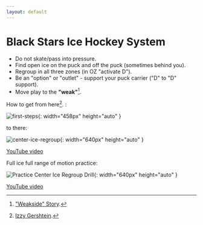 ```yaml
---
layout: default
---
```

<link rel="stylesheet" href="/style.css">

# Black Stars Ice Hockey System

- Do not skate/pass into pressure.
- Find open ice on the puck and off the puck (sometimes behind you).
- Regroup in all three zones (in OZ "activate D").
- Be an "option" or "outlet" - support your puck carrier ("D" to "D" support).
- Move play to the **"weak"**[^1].


How to get from here[^2].
:

![first-steps](https://github.com/user-attachments/assets/e9728cd9-4861-4622-b5aa-d0b053ae36a0){: width="458px" height="auto" }

to there:

![center-ice-regroup](https://github.com/user-attachments/assets/9faa6bf5-35a3-4ba0-a658-482aaf9403d7){: width="640px" height="auto" }

[YouTube video](https://youtu.be/xUTFwUlOSwE)

Full ice full range of motion practice:

![Practice Center Ice Regroup Drill](https://github.com/user-attachments/assets/b8e1d5f2-ae65-4656-8046-1ecd12b7bbda){: width="640px" height="auto" }

[YouTube video](https://youtu.be/GZMWYcK2a88)

[^1]: ["Weakside" Story](https://theweaksidestory.wordpress.com/2022/01/23/the-weak-side-story/).

[^2]: [Izzy Gershtein](https://arcadiaknights.com/sports/womens-ice-hockey/roster/izzy-gershtein/6717).

